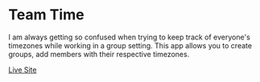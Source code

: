 # Team Time

I am always getting so confused when trying to keep track of everyone's timezones while working in a group setting.  This app allows you to create groups, add members with their respective timezones.

[Live Site](https://intuitiveharmony.github.io/teamTime/)